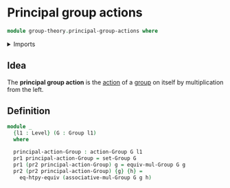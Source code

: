 # Principal group actions

```agda
module group-theory.principal-group-actions where
```

<details><summary>Imports</summary>

```agda
open import foundation.dependent-pair-types
open import foundation.equivalence-extensionality
open import foundation.universe-levels

open import group-theory.group-actions
open import group-theory.groups
```

</details>

## Idea

The **principal group action** is the [action](group-theory.group-actions.md) of
a [group](group-theory.groups.md) on itself by multiplication from the left.

## Definition

```agda
module _
  {l1 : Level} (G : Group l1)
  where

  principal-action-Group : action-Group G l1
  pr1 principal-action-Group = set-Group G
  pr1 (pr2 principal-action-Group) g = equiv-mul-Group G g
  pr2 (pr2 principal-action-Group) {g} {h} =
    eq-htpy-equiv (associative-mul-Group G g h)
```

